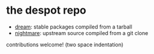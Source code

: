 # the despot repo

- <a href="dream">dream</a>: stable packages compiled from a tarball
- <a href="nightmare">nightmare</a>: upstream source compiled from a git clone

contributions welcome! (two space indentation)
